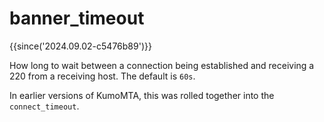 # banner_timeout

{{since('2024.09.02-c5476b89')}}

How long to wait between a connection being established and receiving a 220
from a receiving host. The default is `60s`.

In earlier versions of KumoMTA, this was rolled together into the `connect_timeout`.


